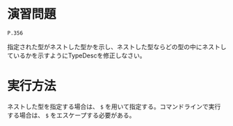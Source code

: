 
演習問題
========

`P.356`

指定された型がネストした型かを示し、ネストした型ならどの型の中にネストしているかを示すようにTypeDescを修正しなさい。


実行方法
========

ネストした型を指定する場合は、 `$` を用いて指定する。コマンドラインで実行する場合は、 `$` をエスケープする必要がある。